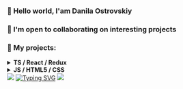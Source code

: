 ### 👋 Hello world, I'am Danila Ostrovskiy  
### 🤝 I'm open to collaborating on interesting projects
### 💼 My projects:
<details>
<summary><b> TS / React / Redux </b></summary>
  <ul>    
    <li>
        <a href="https://danilaostrovskiy.github.io/counter/">Counter</a>
     </li>
     <li>
       <p>If you're reading this right now, that means I'm already writing the code for this section</p>
     </li>
  </ul>
</details>
<details><summary><b> JS / HTML5 / CSS </b></summary>
  <ul>
    <li>
      <a href="https://danilaostrovskiy.github.io/mysticForestParallax/">Mystic foggy forest Parallax<a/>
    </li>
    <li>
        <a href="https://danilaostrovskiy.github.io/dino_game_clone/">Dino Run Game</a>
     </li>
     <li>
        <a href="https://danilaostrovskiy.github.io/dynamica">Dynamica - prosthetics manufacturer </a>
     </li>
  </ul>
</details>
<img src="https://github-readme-stats.vercel.app/api?username=DanilaOstrovskiy&show_icons=true&theme=transparent">
<a href="https://git.io/typing-svg"><img src="https://readme-typing-svg.demolab.com?font=Cascadia+Code&pause=1000&color=2981FF&center=true&vCenter=true&repeat=false&width=467&lines=through+repositories+to+the+stars" alt="Typing SVG" /></a>
        
<img src="https://holopin.me/danilaostrovskiy">
